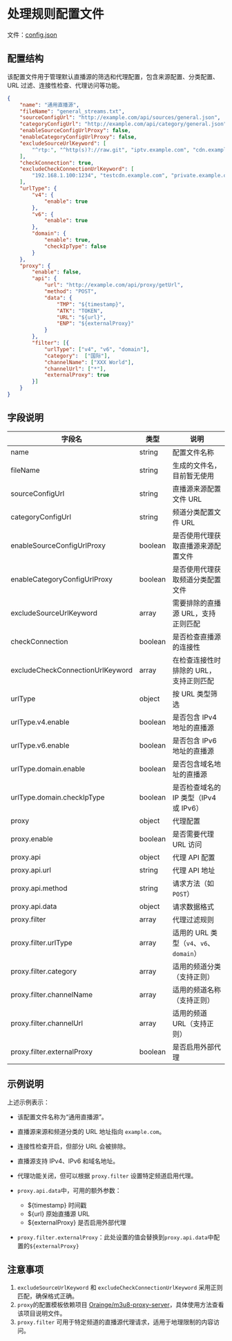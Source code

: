 # 处理规则配置文件

  文件：[config.json](config.json)

## 配置结构

该配置文件用于管理默认直播源的筛选和代理配置，包含来源配置、分类配置、URL 过滤、连接性检查、代理访问等功能。

```json
{
    "name": "通用直播源", 
    "fileName": "general_streams.txt", 
    "sourceConfigUrl": "http://example.com/api/sources/general.json", 
    "categoryConfigUrl": "http://example.com/api/category/general.json", 
    "enableSourceConfigUrlProxy": false,
    "enableCategoryConfigUrlProxy": false,
    "excludeSourceUrlKeyword": [
        "^rtp:", "^http(s)?://raw.git", "iptv.example.com", "cdn.example.net"
    ],
    "checkConnection": true,
    "excludeCheckConnectionUrlKeyword": [
        "192.168.1.100:1234", "testcdn.example.com", "private.example.org"
    ],
    "urlType": {
        "v4": {
            "enable": true
        },
        "v6": {
            "enable": true
        },
        "domain": {
            "enable": true,
            "checkIpType": false
        }
    },
    "proxy": {
        "enable": false,
        "api": {
            "url": "http://example.com/api/proxy/getUrl",
            "method": "POST",
            "data": {
                "TMP": "${timestamp}",
                "ATK": "TOKEN",
                "URL": "${url}",
                "ENP": "${externalProxy}"
            }
        },
        "filter": [{
            "urlType": ["v4", "v6", "domain"],
            "category":  ["国际"],
            "channelName": ["XXX World"],
            "channelUrl": ["*"],
            "externalProxy": true
        }]
    }
}
```

## 字段说明

| 字段名                           | 类型    | 说明                                    |
| -------------------------------- | ------- | --------------------------------------- |
| name                             | string  | 配置文件名称                            |
| fileName                         | string  | 生成的文件名，目前暂无使用              |
| sourceConfigUrl                  | string  | 直播源来源配置文件 URL                  |
| categoryConfigUrl                | string  | 频道分类配置文件 URL                    |
| enableSourceConfigUrlProxy       | boolean | 是否使用代理获取直播源来源配置文件      |
| enableCategoryConfigUrlProxy     | boolean | 是否使用代理获取频道分类配置文件        |
| excludeSourceUrlKeyword          | array   | 需要排除的直播源 URL，支持正则匹配      |
| checkConnection                  | boolean | 是否检查直播源的连接性                  |
| excludeCheckConnectionUrlKeyword | array   | 在检查连接性时排除的 URL，支持正则匹配  |
| urlType                          | object  | 按 URL 类型筛选                         |
| urlType.v4.enable                | boolean | 是否包含 IPv4 地址的直播源              |
| urlType.v6.enable                | boolean | 是否包含 IPv6 地址的直播源              |
| urlType.domain.enable            | boolean | 是否包含域名地址的直播源                |
| urlType.domain.checkIpType       | boolean | 是否检查域名的 IP 类型（IPv4 或 IPv6）  |
| proxy                            | object  | 代理配置                                |
| proxy.enable                     | boolean | 是否需要代理 URL 访问                   |
| proxy.api                        | object  | 代理 API 配置                           |
| proxy.api.url                    | string  | 代理 API 地址                           |
| proxy.api.method                 | string  | 请求方法（如 `POST`）                   |
| proxy.api.data                   | object  | 请求数据格式                            |
| proxy.filter                     | array   | 代理过滤规则                            |
| proxy.filter.urlType             | array   | 适用的 URL 类型（`v4`、`v6`、`domain`） |
| proxy.filter.category            | array   | 适用的频道分类（支持正则）              |
| proxy.filter.channelName         | array   | 适用的频道名称（支持正则）              |
| proxy.filter.channelUrl          | array   | 适用的频道 URL（支持正则）              |
| proxy.filter.externalProxy       | boolean | 是否启用外部代理                        |

## 示例说明

上述示例表示：

- 该配置文件名称为“通用直播源”。
- 直播源来源和频道分类的 URL 地址指向 `example.com`。
- 连接性检查开启，但部分 URL 会被排除。
- 直播源支持 IPv4、IPv6 和域名地址。
- 代理功能关闭，但可以根据 `proxy.filter` 设置特定频道启用代理。
- `proxy.api.data`中，可用的额外参数：
  - ${timestamp} 时间戳
  - ${url} 原始直播源 URL
  - ${externalProxy} 是否启用外部代理

- `proxy.filter.externalProxy`：此处设置的值会替换到`proxy.api.data`中配置的`${externalProxy}`

## 注意事项

1. `excludeSourceUrlKeyword` 和 `excludeCheckConnectionUrlKeyword` 采用正则匹配，确保格式正确。
2. `proxy`的配置模板依赖项目 [Orainge/m3u8-proxy-server](https://github.com/Orainge/m3u8-proxy-server)，具体使用方法查看该项目说明文件。
3. `proxy.filter` 可用于特定频道的直播源代理请求，适用于地理限制的内容访问。
